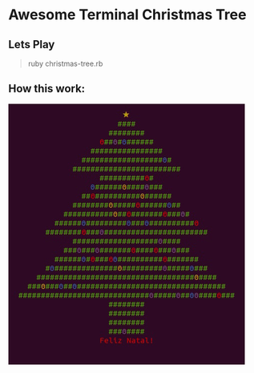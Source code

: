 # Awesome Terminal Christmas Tree

## Lets Play
> ruby christmas-tree.rb


## How this work:
![Demonstration](demo.gif)